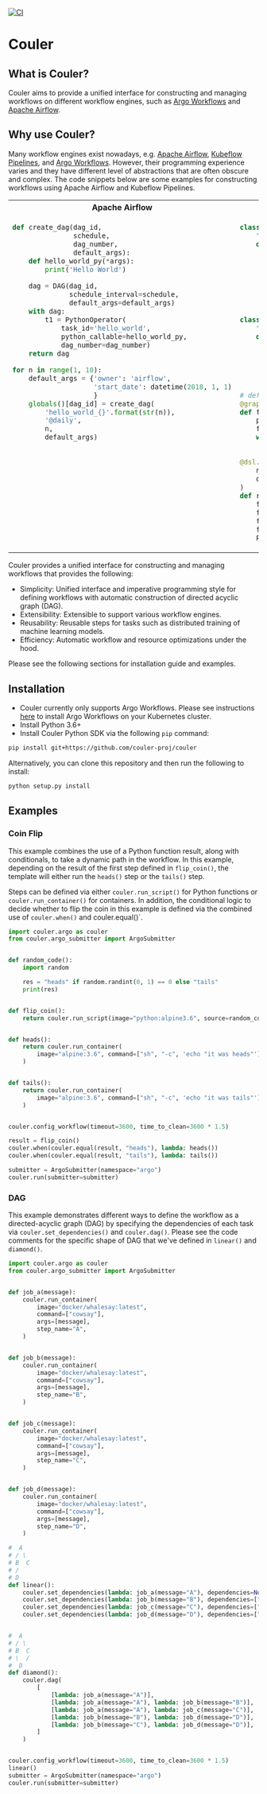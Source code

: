[![CI](https://github.com/couler-proj/couler/workflows/CI/badge.svg)](https://github.com/couler-proj/couler/actions?query=event%3Apush+branch%3Amaster)

# Couler

## What is Couler?

Couler aims to provide a unified interface for constructing and managing workflows on
different workflow engines, such as [Argo Workflows](https://github.com/argoproj/argo) and [Apache Airflow](https://airflow.apache.org/).

## Why use Couler?

Many workflow engines exist nowadays, e.g. [Apache Airflow](https://airflow.apache.org/), [Kubeflow Pipelines](https://github.com/kubeflow/pipelines), and [Argo Workflows](https://github.com/argoproj/argo).
However, their programming experience varies and they have different level of abstractions
that are often obscure and complex. The code snippets below are some examples for constructing workflows
using Apache Airflow and Kubeflow Pipelines. 

<table>
<tr><th>Apache Airflow</th><th>Kubeflow Pipelines</th></tr>
<tr>
<td valign="top"><p>

```python
def create_dag(dag_id,
               schedule,
               dag_number,
               default_args):
    def hello_world_py(*args):
        print('Hello World')

    dag = DAG(dag_id,
              schedule_interval=schedule,
              default_args=default_args)
    with dag:
        t1 = PythonOperator(
            task_id='hello_world',
            python_callable=hello_world_py,
            dag_number=dag_number)
    return dag

for n in range(1, 10):
    default_args = {'owner': 'airflow',
                    'start_date': datetime(2018, 1, 1)
                    }
    globals()[dag_id] = create_dag(
        'hello_world_{}'.format(str(n)),
        '@daily',
        n,
        default_args)
```

</p></td>
<td valign="top"><p>

```python
class FlipCoinOp(dsl.ContainerOp):
    """Flip a coin and output heads or tails randomly."""
    def __init__(self):
        super(FlipCoinOp, self).__init__(
            name='Flip',
            image='python:alpine3.6',
            command=['sh', '-c'],
            arguments=['python -c "import random; result = \'heads\' if random.randint(0,1) == 0 '
                       'else \'tails\'; print(result)" | tee /tmp/output'],
            file_outputs={'output': '/tmp/output'})

class PrintOp(dsl.ContainerOp):
    """Print a message."""
    def __init__(self, msg):
        super(PrintOp, self).__init__(
            name='Print',
            image='alpine:3.6',
            command=['echo', msg],
        )

# define the recursive operation
@graph_component
def flip_component(flip_result):
    print_flip = PrintOp(flip_result)
    flipA = FlipCoinOp().after(print_flip)
    with dsl.Condition(flipA.output == 'heads'):
        flip_component(flipA.output)

@dsl.pipeline(
    name='pipeline flip coin',
    description='shows how to use graph_component.'
)
def recursive():
    flipA = FlipCoinOp()
    flipB = FlipCoinOp()
    flip_loop = flip_component(flipA.output)
    flip_loop.after(flipB)
    PrintOp('cool, it is over. %s' % flipA.output).after(flip_loop)
```

</p></td>
</tr>
</table>

Couler provides a unified interface for constructing and managing workflows that provides the following:

* Simplicity: Unified interface and imperative programming style for defining workflows with automatic construction of directed acyclic graph (DAG).
* Extensibility: Extensible to support various workflow engines.
* Reusability: Reusable steps for tasks such as distributed training of machine learning models.
* Efficiency: Automatic workflow and resource optimizations under the hood.

Please see the following sections for installation guide and examples.

## Installation

* Couler currently only supports Argo Workflows. Please see instructions [here](https://argoproj.github.io/argo/quick-start/#install-argo-workflows)
to install Argo Workflows on your Kubernetes cluster.
* Install Python 3.6+
* Install Couler Python SDK via the following `pip` command:

```bash
pip install git+https://github.com/couler-proj/couler
```
Alternatively, you can clone this repository and then run the following to install:

```bash
python setup.py install
```

## Examples

### Coin Flip

This example combines the use of a Python function result, along with conditionals,
to take a dynamic path in the workflow. In this example, depending on the result
of the first step defined in `flip_coin()`, the template will either run the
`heads()` step or the `tails()` step.

Steps can be defined via either `couler.run_script()`
for Python functions or `couler.run_container()` for containers. In addition,
the conditional logic to decide whether to flip the coin in this example
is defined via the combined use of `couler.when()` and couler.equal()`.

```python
import couler.argo as couler
from couler.argo_submitter import ArgoSubmitter


def random_code():
    import random

    res = "heads" if random.randint(0, 1) == 0 else "tails"
    print(res)


def flip_coin():
    return couler.run_script(image="python:alpine3.6", source=random_code)


def heads():
    return couler.run_container(
        image="alpine:3.6", command=["sh", "-c", 'echo "it was heads"']
    )


def tails():
    return couler.run_container(
        image="alpine:3.6", command=["sh", "-c", 'echo "it was tails"']
    )


couler.config_workflow(timeout=3600, time_to_clean=3600 * 1.5)

result = flip_coin()
couler.when(couler.equal(result, "heads"), lambda: heads())
couler.when(couler.equal(result, "tails"), lambda: tails())

submitter = ArgoSubmitter(namespace="argo")
couler.run(submitter=submitter)
```

### DAG

This example demonstrates different ways to define the workflow as a directed-acyclic graph (DAG) by specifying the
dependencies of each task via `couler.set_dependencies()` and `couler.dag()`. Please see the code comments for the
specific shape of DAG that we've defined in `linear()` and `diamond()`.

```python
import couler.argo as couler
from couler.argo_submitter import ArgoSubmitter


def job_a(message):
    couler.run_container(
        image="docker/whalesay:latest",
        command=["cowsay"],
        args=[message],
        step_name="A",
    )


def job_b(message):
    couler.run_container(
        image="docker/whalesay:latest",
        command=["cowsay"],
        args=[message],
        step_name="B",
    )


def job_c(message):
    couler.run_container(
        image="docker/whalesay:latest",
        command=["cowsay"],
        args=[message],
        step_name="C",
    )


def job_d(message):
    couler.run_container(
        image="docker/whalesay:latest",
        command=["cowsay"],
        args=[message],
        step_name="D",
    )

#  A
# / \
# B  C
# /
# D
def linear():
    couler.set_dependencies(lambda: job_a(message="A"), dependencies=None)
    couler.set_dependencies(lambda: job_b(message="B"), dependencies=["A"])
    couler.set_dependencies(lambda: job_c(message="C"), dependencies=["A"])
    couler.set_dependencies(lambda: job_d(message="D"), dependencies=["B"])


#  A
# / \
# B  C
# \  /
#  D
def diamond():
    couler.dag(
        [
            [lambda: job_a(message="A")],
            [lambda: job_a(message="A"), lambda: job_b(message="B")],  # A -> B
            [lambda: job_a(message="A"), lambda: job_c(message="C")],  # A -> C
            [lambda: job_b(message="B"), lambda: job_d(message="D")],  # B -> D
            [lambda: job_b(message="C"), lambda: job_d(message="D")],  # C -> D
        ]
    )


couler.config_workflow(timeout=3600, time_to_clean=3600 * 1.5)
linear()
submitter = ArgoSubmitter(namespace="argo")
couler.run(submitter=submitter)
```
